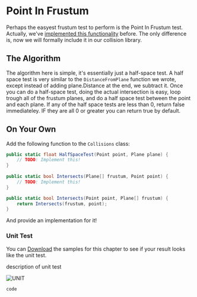 # Point In Frustum

Perhaps the easyest frustum test to perform is the Point In Frustum test. Actually, we've [implemented this functionality](https://gdbooks.gitbooks.io/legacyopengl/content/Chapter8/frustum.html) before. The only difference is, now we will formally include it in our collision library.

## The Algorithm

The algorithm here is simple, it's essentially just a half-space test. A half space test is very similar to the ```DistanceFromPlane``` function we wrote, except instead of adding plane.Distance at the end, we subtract it. Once you can do a half-space test, doing the actual intersection is easy, loop trough all of the frustum planes, and do a half space test between the point and each plane. If any of the half space tests are less than 0, return false immediateley. IF they are all 0 or greater you can return true by default.

## On Your Own

Add the following function to the ```Collisions``` class:

```cs
public static float HalfSpaceTest(Point point, Plane plane) {
    // TODO: Implement this!
}
    
public static bool Intersects(Plane[] frustum, Point point) {
    // TODO: Implement this!
}

public static bool Intersects(Point point, Plane[] frustum) {
    return Intersects(frustum, point);
}
```

And provide an implementation for it!

### Unit Test

You can [Download](../Samples/SAMPLE.rar) the samples for this chapter to see if your result looks like the unit test.

description of unit test

![UNIT](image)

```cs
code
```